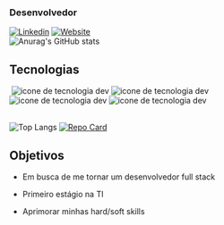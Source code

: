 


<!---
Pedr0-Henrique/Pedr0-Henrique is a ✨ special ✨ repository because its `README.md` (this file) appears on your GitHub profile.
You can click the Preview link to take a look at your changes.
--->
 ### Desenvolvedor

[![Linkedin](https://img.shields.io/badge/LinkedIn-0077B5?style=for-the-badge&logo=linkedin&logoColor=white)](https://www.linkedin.com/in/pedro-henrique-9a6369288/)
[![Website](https://img.shields.io/badge/dev.to-0A0A0A?style=for-the-badge&logo=devdotto&logoColor=white)](https://myportifolio-1.netlify.app/)<br>
![Anurag's GitHub stats](https://github-readme-stats.vercel.app/api?username=Pedr0-Henrique&show_icons=true&theme=radical)

## Tecnologias

<div>
      <img src="" alt="">
    <img src="https://img.shields.io/badge/JavaScript-F7DF1E?style=for-the-badge&logo=javascript&logoColor=black" alt="icone de tecnologia dev">
        <img src="https://img.shields.io/badge/PHP-777BB4?style=for-the-badge&logo=php&logoColor=white" alt="icone de tecnologia dev">
          <img src="" alt="">
           <img src="https://img.shields.io/badge/HTML5-E34F26?style=for-the-badge&logo=html5&logoColor=white" alt="icone de tecnologia dev"> <img src="https://img.shields.io/badge/CSS3-1572B6?style=for-the-badge&logo=css3&logoColor=white" alt="icone de tecnologia dev">
</div><br>

![Top Langs](https://github-readme-stats.vercel.app/api/top-langs/?username=Pedr0-Henrique&layout=compact)
[![Repo Card](https://github-readme-stats.vercel.app/api/pin/?username=Pedr0-Henrique&repo=Pedro-Henrique&bg_color=000&border_color=30A3DC&show_icons=true&icon_color=30A3DC&title_color=E94D5F&text_color=FFF)](https://github.com/Pedr0-Henrique/Pedro-Henrique)


## Objetivos
- Em busca de me tornar um desenvolvedor full stack<br>

- Primeiro estágio na TI<br>

- Aprimorar minhas hard/soft skills
